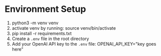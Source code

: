 # Environment Setup
1. python3 -m venv venv
2. activate venv by running: source venv/bin/activate
3. pip install -r requirements.txt
4. Create a `.env` file in the root directory
5. Add your OpenAI API key to the `.env` file: OPENAI_API_KEY="key goes here"
